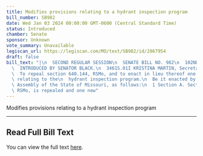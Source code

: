 ```yaml
---
title: Modifies provisions relating to a hydrant inspection program
bill_number: SB982
date: Wed Jan 03 2024 00:00:00 GMT-0600 (Central Standard Time)
status: Introduced
chamber: Senate
sponsor: Unknown
vote_summary: Unavailable
legiscan_url: https://legiscan.com/MO/text/SB982/id/2867954
draft: false
bill_text: "|\n  SECOND REGULAR SESSION\n  SENATE BILL NO. 982\n  102ND GENERA L ASSEMBLY\n\
  \  INTRODUCED BY SENATOR BLACK.\n  3461S.01I KRISTINA MARTIN, Secretary\n  AN ACT\n\
  \  To repeal section 640.144, RSMo, and to enact in lieu thereof one new section\
  \ relating to the\n  hydrant inspection program.\n  Be it enacted by the General\
  \ Assembly of the State of Missouri, as follows:\n  1 Section A. Section 640.144,\
  \ RSMo, is repealed and one new"
---
```

Modifies provisions relating to a hydrant inspection program

---

## Read Full Bill Text

You can view the full text [here](https://legiscan.com/MO/text/SB982/id/2867954).
